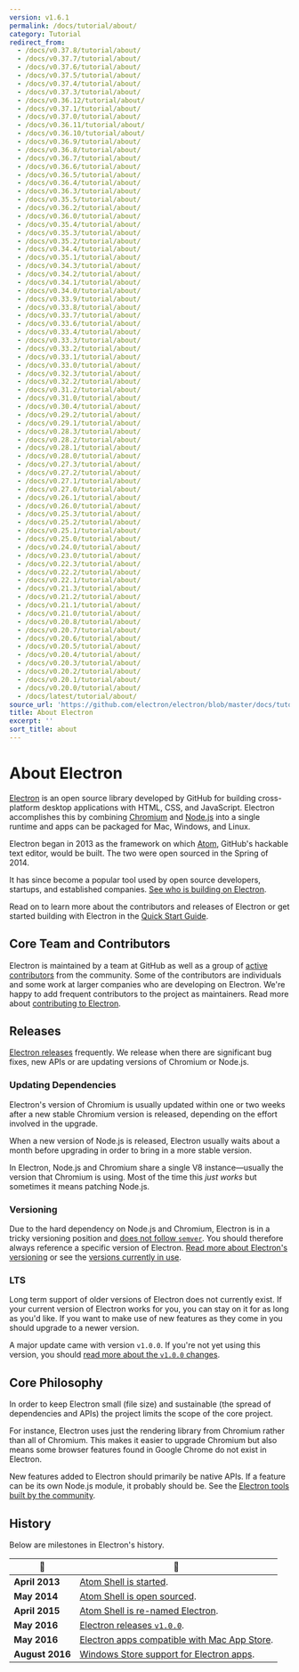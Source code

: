```yaml
---
version: v1.6.1
permalink: /docs/tutorial/about/
category: Tutorial
redirect_from:
  - /docs/v0.37.8/tutorial/about/
  - /docs/v0.37.7/tutorial/about/
  - /docs/v0.37.6/tutorial/about/
  - /docs/v0.37.5/tutorial/about/
  - /docs/v0.37.4/tutorial/about/
  - /docs/v0.37.3/tutorial/about/
  - /docs/v0.36.12/tutorial/about/
  - /docs/v0.37.1/tutorial/about/
  - /docs/v0.37.0/tutorial/about/
  - /docs/v0.36.11/tutorial/about/
  - /docs/v0.36.10/tutorial/about/
  - /docs/v0.36.9/tutorial/about/
  - /docs/v0.36.8/tutorial/about/
  - /docs/v0.36.7/tutorial/about/
  - /docs/v0.36.6/tutorial/about/
  - /docs/v0.36.5/tutorial/about/
  - /docs/v0.36.4/tutorial/about/
  - /docs/v0.36.3/tutorial/about/
  - /docs/v0.35.5/tutorial/about/
  - /docs/v0.36.2/tutorial/about/
  - /docs/v0.36.0/tutorial/about/
  - /docs/v0.35.4/tutorial/about/
  - /docs/v0.35.3/tutorial/about/
  - /docs/v0.35.2/tutorial/about/
  - /docs/v0.34.4/tutorial/about/
  - /docs/v0.35.1/tutorial/about/
  - /docs/v0.34.3/tutorial/about/
  - /docs/v0.34.2/tutorial/about/
  - /docs/v0.34.1/tutorial/about/
  - /docs/v0.34.0/tutorial/about/
  - /docs/v0.33.9/tutorial/about/
  - /docs/v0.33.8/tutorial/about/
  - /docs/v0.33.7/tutorial/about/
  - /docs/v0.33.6/tutorial/about/
  - /docs/v0.33.4/tutorial/about/
  - /docs/v0.33.3/tutorial/about/
  - /docs/v0.33.2/tutorial/about/
  - /docs/v0.33.1/tutorial/about/
  - /docs/v0.33.0/tutorial/about/
  - /docs/v0.32.3/tutorial/about/
  - /docs/v0.32.2/tutorial/about/
  - /docs/v0.31.2/tutorial/about/
  - /docs/v0.31.0/tutorial/about/
  - /docs/v0.30.4/tutorial/about/
  - /docs/v0.29.2/tutorial/about/
  - /docs/v0.29.1/tutorial/about/
  - /docs/v0.28.3/tutorial/about/
  - /docs/v0.28.2/tutorial/about/
  - /docs/v0.28.1/tutorial/about/
  - /docs/v0.28.0/tutorial/about/
  - /docs/v0.27.3/tutorial/about/
  - /docs/v0.27.2/tutorial/about/
  - /docs/v0.27.1/tutorial/about/
  - /docs/v0.27.0/tutorial/about/
  - /docs/v0.26.1/tutorial/about/
  - /docs/v0.26.0/tutorial/about/
  - /docs/v0.25.3/tutorial/about/
  - /docs/v0.25.2/tutorial/about/
  - /docs/v0.25.1/tutorial/about/
  - /docs/v0.25.0/tutorial/about/
  - /docs/v0.24.0/tutorial/about/
  - /docs/v0.23.0/tutorial/about/
  - /docs/v0.22.3/tutorial/about/
  - /docs/v0.22.2/tutorial/about/
  - /docs/v0.22.1/tutorial/about/
  - /docs/v0.21.3/tutorial/about/
  - /docs/v0.21.2/tutorial/about/
  - /docs/v0.21.1/tutorial/about/
  - /docs/v0.21.0/tutorial/about/
  - /docs/v0.20.8/tutorial/about/
  - /docs/v0.20.7/tutorial/about/
  - /docs/v0.20.6/tutorial/about/
  - /docs/v0.20.5/tutorial/about/
  - /docs/v0.20.4/tutorial/about/
  - /docs/v0.20.3/tutorial/about/
  - /docs/v0.20.2/tutorial/about/
  - /docs/v0.20.1/tutorial/about/
  - /docs/v0.20.0/tutorial/about/
  - /docs/latest/tutorial/about/
source_url: 'https://github.com/electron/electron/blob/master/docs/tutorial/about.md'
title: About Electron
excerpt: ''
sort_title: about
---
```



<!--

Greetings, Electron hacker!

This file is generated automatically, so it should not be edited.

To make changes, head over to the electron/electron repository:

https://github.com/electron/electron/blob/master/docs/tutorial/about.md

-->

# About Electron

[Electron](http://electron.atom.io) is an open source library developed by GitHub for building cross-platform desktop applications with HTML, CSS, and JavaScript. Electron accomplishes this by combining [Chromium](https://www.chromium.org/Home) and [Node.js](https://nodejs.org) into a single runtime and apps can be packaged for Mac, Windows, and Linux.

Electron began in 2013 as the framework on which [Atom](https://atom.io), GitHub's hackable text editor, would be built. The two were open sourced in the Spring of 2014.

It has since become a popular tool used by open source developers, startups, and established companies. [See who is building on Electron](http://electron.atom.io/apps/).

Read on to learn more about the contributors and releases of Electron or get started building with Electron in the [Quick Start Guide]({{site.baseurl}}/docs/tutorial/quick-start).

## Core Team and Contributors

Electron is maintained by a team at GitHub as well as a group of [active contributors](https://github.com/electron/electron/graphs/contributors) from the community. Some of the contributors are individuals and some work at larger companies who are developing on Electron. We're happy to add frequent contributors to the project as maintainers. Read more about [contributing to Electron](https://github.com/electron/electron/blob/master/CONTRIBUTING.md).

## Releases

[Electron releases](https://github.com/electron/electron/releases) frequently. We release when there are significant bug fixes, new APIs or are updating versions of Chromium or Node.js.

### Updating Dependencies

Electron's version of Chromium is usually updated within one or two weeks after a new stable Chromium version is released, depending on the effort involved in the upgrade.

When a new version of Node.js is released, Electron usually waits about a month before upgrading in order to bring in a more stable version.

In Electron, Node.js and Chromium share a single V8 instance—usually the version that Chromium is using. Most of the time this _just works_ but sometimes it means patching Node.js.

### Versioning

Due to the hard dependency on Node.js and Chromium, Electron is in a tricky versioning position and [does not follow `semver`](http://semver.org). You should therefore always reference a specific version of Electron. [Read more about Electron's versioning](http://electron.atom.io/docs/tutorial/electron-versioning/) or see the [versions currently in use](https://electron.atom.io/#electron-versions).

### LTS

Long term support of older versions of Electron does not currently exist. If your current version of Electron works for you, you can stay on it for as long as you'd like. If you want to make use of new features as they come in you should upgrade to a newer version.

A major update came with version `v1.0.0`. If you're not yet using this version, you should [read more about the `v1.0.0` changes](http://electron.atom.io/blog/2016/05/11/electron-1-0).

## Core Philosophy

In order to keep Electron small (file size) and sustainable (the spread of dependencies and APIs) the project limits the scope of the core project.

For instance, Electron uses just the rendering library from Chromium rather than all of Chromium. This makes it easier to upgrade Chromium but also means some browser features found in Google Chrome do not exist in Electron.

New features added to Electron should primarily be native APIs. If a feature can be its own Node.js module, it probably should be. See the [Electron tools built by the community](http://electron.atom.io/community).

## History

Below are milestones in Electron's history.

| :calendar: | :tada: |
| --- | --- |
| **April 2013** | [Atom Shell is started](https://github.com/electron/electron/commit/6ef8875b1e93787fa9759f602e7880f28e8e6b45). |
| **May 2014** | [Atom Shell is open sourced](http://blog.atom.io/2014/05/06/atom-is-now-open-source.html). |
| **April 2015** | [Atom Shell is re-named Electron](https://github.com/electron/electron/pull/1389). |
| **May 2016** | [Electron releases `v1.0.0`](http://electron.atom.io/blog/2016/05/11/electron-1-0). |
| **May 2016** | [Electron apps compatible with Mac App Store](http://electron.atom.io/docs/tutorial/mac-app-store-submission-guide). |
| **August 2016** | [Windows Store support for Electron apps](http://electron.atom.io/docs/tutorial/windows-store-guide). |
